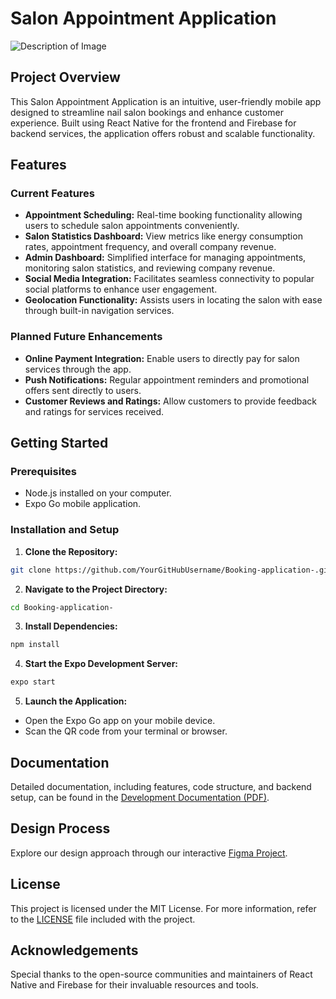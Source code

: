 
# Salon Appointment Application

![Description of Image](images/assests/sharon.png)

## Project Overview

This Salon Appointment Application is an intuitive, user-friendly mobile app designed to streamline nail salon bookings and enhance customer experience. Built using React Native for the frontend and Firebase for backend services, the application offers robust and scalable functionality.

## Features

### Current Features

- **Appointment Scheduling:** Real-time booking functionality allowing users to schedule salon appointments conveniently.
- **Salon Statistics Dashboard:** View metrics like energy consumption rates, appointment frequency, and overall company revenue.
- **Admin Dashboard:** Simplified interface for managing appointments, monitoring salon statistics, and reviewing company revenue.
- **Social Media Integration:** Facilitates seamless connectivity to popular social platforms to enhance user engagement.
- **Geolocation Functionality:** Assists users in locating the salon with ease through built-in navigation services.

### Planned Future Enhancements
- **Online Payment Integration:** Enable users to directly pay for salon services through the app.
- **Push Notifications:** Regular appointment reminders and promotional offers sent directly to users.
- **Customer Reviews and Ratings:** Allow customers to provide feedback and ratings for services received.

## Getting Started

### Prerequisites
- Node.js installed on your computer.
- Expo Go mobile application.

### Installation and Setup

1. **Clone the Repository:**
```bash
git clone https://github.com/YourGitHubUsername/Booking-application-.git
```

2. **Navigate to the Project Directory:**
```bash
cd Booking-application-
```

3. **Install Dependencies:**
```bash
npm install
```

4. **Start the Expo Development Server:**
```bash
expo start
```

5. **Launch the Application:**
- Open the Expo Go app on your mobile device.
- Scan the QR code from your terminal or browser.

## Documentation

Detailed documentation, including features, code structure, and backend setup, can be found in the [Development Documentation (PDF)](https://link-to-your-pdf-documentation).

## Design Process

Explore our design approach through our interactive [Figma Project](https://link-to-your-figma-design).

## License

This project is licensed under the MIT License. For more information, refer to the [LICENSE](LICENSE) file included with the project.

## Acknowledgements

Special thanks to the open-source communities and maintainers of React Native and Firebase for their invaluable resources and tools.

